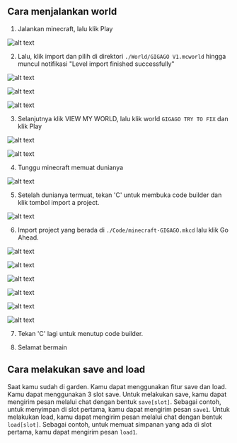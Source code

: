 
## Cara menjalankan world
1. Jalankan minecraft, lalu klik Play

![alt text](./Images/image1.png)

2. Lalu, klik import dan pilih di direktori ```./World/GIGAGO V1.mcworld``` hingga muncul notifikasi "Level import finished successfully"

![alt text](./Images/image2.png)

![alt text](./Images/image3.png)

![alt text](./Images/image4.png)

3. Selanjutnya klik VIEW MY WORLD, lalu klik world ```GIGAGO TRY TO FIX``` dan klik Play

![alt text](./Images/image5.png)

![alt text](./Images/image6.png)

4. Tunggu minecraft memuat dunianya

![alt text](./Images/image7.png)

5. Setelah dunianya termuat, tekan 'C' untuk membuka code builder dan klik tombol import a project.

![alt text](./Images/image8.png)

6. Import project yang berada di ```./Code/minecraft-GIGAGO.mkcd``` lalu klik Go Ahead.

![alt text](./Images/image9.png)

![alt text](./Images/image10.png)

![alt text](./Images/image11.png)

![alt text](./Images/image12.png)

![alt text](./Images/image13.png)

![alt text](./Images/image14.png)

7. Tekan 'C' lagi untuk menutup code builder.

8. Selamat bermain

## Cara melakukan save and load
Saat kamu sudah di garden. Kamu dapat menggunakan fitur save dan load. Kamu dapat menggunakan 3 slot save.
Untuk melakukan save, kamu dapat mengirim pesan melalui chat dengan bentuk ```save[slot]```. Sebagai contoh, untuk menyimpan di slot pertama, kamu dapat mengirim pesan ```save1```.
Untuk melakukan load, kamu dapat mengirim pesan melalui chat dengan bentuk ```load[slot]```. Sebagai contoh, untuk memuat simpanan yang ada di slot pertama, kamu dapat mengirim pesan ```load1```.
